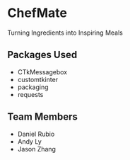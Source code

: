 # ChefMate

Turning Ingredients into Inspiring Meals


## Packages Used
- CTkMessagebox
- customtkinter
- packaging
- requests


## Team Members
- Daniel Rubio
- Andy Ly
- Jason Zhang
